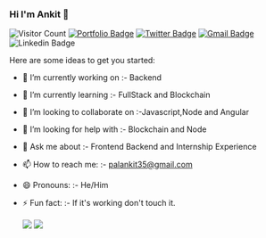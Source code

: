 ### Hi I'm Ankit 👋

  ![Visitor Count](https://rebrand.ly/bvpfrng)
  [![Portfolio Badge](https://img.shields.io/website?color=blue&label=Portfolio&style=flat-square&up_message=Online&url=http%3A%2F%2Fhowdyankit.xyz%2F)](http://howdyankit.xyz/)
  [![Twitter Badge](https://img.shields.io/badge/-howdy_ankit-1ca0f1?style=flat-square&logo=twitter&logoColor=white&link=https://twitter.com/howdy_ankit)](https://twitter.com/howdy_ankit)
  [![Gmail Badge](https://img.shields.io/badge/-palankit35@gmail.com-c14438?style=flat-square&logo=Gmail&logoColor=white&link=mailto:palankit35@gmail.com)](mailto:palankit35@gmail.com)
  ![Linkedin Badge](https://img.shields.io/badge/Ankitpal-blue?style=flat-square&logo=Linkedin&logoColor=white&link=https://www.linkedin.com/in/ankit-pal-632a72109/)



Here are some ideas to get you started:
  
- 🔭 I’m currently working on :- Backend 
- 🌱 I’m currently learning :- FullStack and Blockchain 
- 👯 I’m looking to collaborate on :-Javascript,Node and Angular
- 🤔 I’m looking for help with :- Blockchain and Node
- 💬 Ask me about :- Frontend Backend and Internship Experience
- 📫 How to reach me: :- palankit35@gmail.com 
- 😄 Pronouns: :- He/Him
- ⚡ Fun fact: :- If it's working don't touch it.

  <img align="center" src="https://github-readme-stats.vercel.app/api?username=howdyAnkit&show_icons=true"/>

  <img align="center" src="https://github-readme-stats.vercel.app/api/top-langs/?username=howdyankit&hide=css,html"/>


